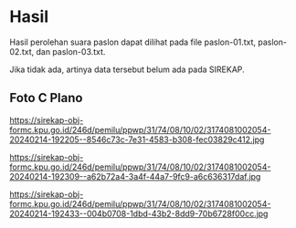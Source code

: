 # Hasil

Hasil perolehan suara paslon dapat dilihat pada file paslon-01.txt, paslon-02.txt, dan paslon-03.txt.

Jika tidak ada, artinya data tersebut belum ada pada SIREKAP.

## Foto C Plano

https://sirekap-obj-formc.kpu.go.id/246d/pemilu/ppwp/31/74/08/10/02/3174081002054-20240214-192205--8546c73c-7e31-4583-b308-fec03829c412.jpg

https://sirekap-obj-formc.kpu.go.id/246d/pemilu/ppwp/31/74/08/10/02/3174081002054-20240214-192309--a62b72a4-3a4f-44a7-9fc9-a6c636317daf.jpg

https://sirekap-obj-formc.kpu.go.id/246d/pemilu/ppwp/31/74/08/10/02/3174081002054-20240214-192433--004b0708-1dbd-43b2-8dd9-70b6728f00cc.jpg
